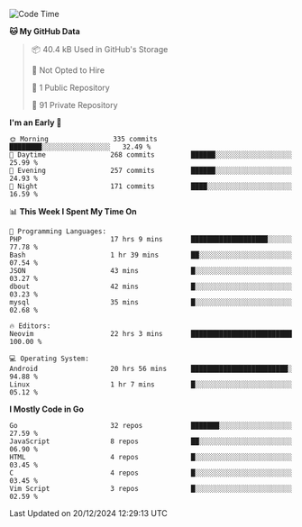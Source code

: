 
<!--START_SECTION:waka-->
![Code Time](http://img.shields.io/badge/Code%20Time-5%2C554%20hrs%2047%20mins-blue)

**🐱 My GitHub Data** 

> 📦 40.4 kB Used in GitHub's Storage 
 > 
> 🚫 Not Opted to Hire
 > 
> 📜 1 Public Repository 
 > 
> 🔑 91 Private Repository 
 > 
**I'm an Early 🐤** 

```text
🌞 Morning                335 commits         ████████░░░░░░░░░░░░░░░░░   32.49 % 
🌆 Daytime                268 commits         ██████░░░░░░░░░░░░░░░░░░░   25.99 % 
🌃 Evening                257 commits         ██████░░░░░░░░░░░░░░░░░░░   24.93 % 
🌙 Night                  171 commits         ████░░░░░░░░░░░░░░░░░░░░░   16.59 % 
```


📊 **This Week I Spent My Time On** 

```text
💬 Programming Languages: 
PHP                      17 hrs 9 mins       ███████████████████░░░░░░   77.78 % 
Bash                     1 hr 39 mins        ██░░░░░░░░░░░░░░░░░░░░░░░   07.54 % 
JSON                     43 mins             █░░░░░░░░░░░░░░░░░░░░░░░░   03.27 % 
dbout                    42 mins             █░░░░░░░░░░░░░░░░░░░░░░░░   03.23 % 
mysql                    35 mins             █░░░░░░░░░░░░░░░░░░░░░░░░   02.68 % 

🔥 Editors: 
Neovim                   22 hrs 3 mins       █████████████████████████   100.00 % 

💻 Operating System: 
Android                  20 hrs 56 mins      ████████████████████████░   94.88 % 
Linux                    1 hr 7 mins         █░░░░░░░░░░░░░░░░░░░░░░░░   05.12 % 
```

**I Mostly Code in Go** 

```text
Go                       32 repos            ███████░░░░░░░░░░░░░░░░░░   27.59 % 
JavaScript               8 repos             ██░░░░░░░░░░░░░░░░░░░░░░░   06.90 % 
HTML                     4 repos             █░░░░░░░░░░░░░░░░░░░░░░░░   03.45 % 
C                        4 repos             █░░░░░░░░░░░░░░░░░░░░░░░░   03.45 % 
Vim Script               3 repos             █░░░░░░░░░░░░░░░░░░░░░░░░   02.59 % 
```




 Last Updated on 20/12/2024 12:29:13 UTC
<!--END_SECTION:waka-->

